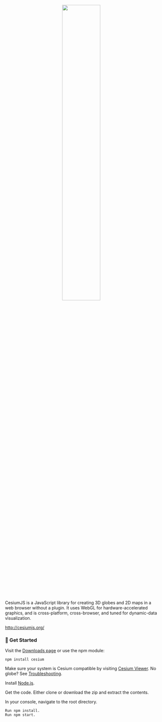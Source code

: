 <p align="center">
<img src="https://github.com/aasimkamal/Multi-UAV-Air-Corridor-Estimation-And-Visualization/blob/master/Screenshots/UAVElevenCorridorsSideSN.PNG" width="50%" />
</p>

CesiumJS is a JavaScript library for creating 3D globes and 2D maps in a web browser without a plugin. It uses WebGL for hardware-accelerated graphics, and is cross-platform, cross-browser, and tuned for dynamic-data visualization.

http://cesiumjs.org/

### :rocket: Get Started ###

Visit the [Downloads page](http://cesiumjs.org/downloads.html) or use the npm module:
```
npm install cesium
```
Make sure your system is Cesium compatible by visiting [Cesium Viewer](https://cesiumjs.org/Cesium/Build/Apps/CesiumViewer/). No globe? See [Troubleshooting](https://cesiumjs.org/troubleshooting/).

Install [Node.js](https://nodejs.org/en/).

Get the code. Either clone or download the zip and extract the contents.

In your console, navigate to the root directory.
```
Run npm install.
Run npm start.
```
